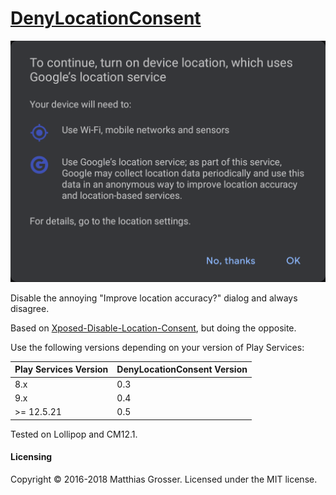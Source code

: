 # [DenyLocationConsent](http://repo.xposed.info/module/org.brainkiller.xposed.denylocationconsent)

![Improve location accuracy](https://raw.githubusercontent.com/mtgrosser/DenyLocationConsent/master/gfx/location_accuracy.png)

Disable the annoying "Improve location accuracy?" dialog and always disagree.

Based on [Xposed-Disable-Location-Consent](https://github.com/MohammadAG/Xposed-Disable-Location-Consent), but doing the opposite.

Use the following versions depending on your version of Play Services:

| Play Services Version  | DenyLocationConsent Version |
| ---------------------- | --------------------------- |
| 8.x                    | 0.3                         |
| 9.x                    | 0.4                         |
| >= 12.5.21             | 0.5                         |

Tested on Lollipop and CM12.1.

#### Licensing
Copyright &copy; 2016-2018 Matthias Grosser. Licensed under the MIT license.
